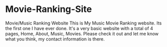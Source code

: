 # Movie-Ranking-Site
Movie/Music Ranking Website 
This is My Music Movie Ranking website.
Its the first one I have ever done.
It's a very basic website with a total of 4 pages, Home, About, Music, Movies.
Please check it out and let me know what you think, my contact information is there.

